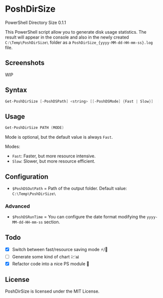 # PoshDirSize

PowerShell Directory Size 0.1.1

This PowerShell script allow you to generate disk usage statistics.
The result will appear in the console and also in the newly created `C:\Temp\PoshDirSize\` folder as a `PoshDirSize_{yyyy-MM-dd-HH-mm-ss}.log` file.

## Screenshots

WIP

## Syntax

```PowerShell
Get-PoshDirSize [-PoshDSPath] <string> [[-PoshDSMode] {Fast | Slow}]  [<CommonParameters>]
```

## Usage

```PowerShell
Get-PoshDirSize PATH (MODE)
```

Mode is optional, but the default value is always `Fast`.

Modes:

* `Fast`: Faster, but more resource intensive.
* `Slow`: Slower, but more resource efficient.

## Configuration

* `$PoshDSOutPath` = Path of the output folder. Default value: `C:\Temp\PoshDirSize\`

### Advanced

* `$PoshDSRunTime` = You can configure the date format modifying the `yyyy-MM-dd-HH-mm-ss` section.

## Todo

* [x] Switch between fast/resource saving mode :zap:/:deciduous_tree:
* [ ] Generate some kind of chart :chart::bar_chart:
* [x] Refactor code into a nice PS module :eyes:

## License

PoshDirSize is licensed under the MIT License.
